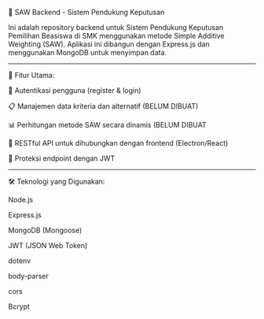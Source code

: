 🎯 SAW Backend - Sistem Pendukung Keputusan

Ini adalah repository backend untuk Sistem Pendukung Keputusan Pemilihan Beasiswa di SMK menggunakan metode Simple Additive Weighting (SAW). Aplikasi ini dibangun dengan Express.js dan menggunakan MongoDB untuk menyimpan data.

__________________________________________________________________________________________________________________________________________________________________________________________

🚀 Fitur Utama:

🔐 Autentikasi pengguna (register & login)

📋 Manajemen data kriteria dan alternatif (BELUM DIBUAT)

📊 Perhitungan metode SAW secara dinamis  (BELUM DIBUAT

📡 RESTful API untuk dihubungkan dengan frontend (Electron/React)

🔐 Proteksi endpoint dengan JWT

__________________________________________________________________________________________________________________________________________________________________________________________

🛠️ Teknologi yang Digunakan:

Node.js

Express.js

MongoDB (Mongoose)

JWT (JSON Web Token)

dotenv

body-parser

cors

Bcrypt
